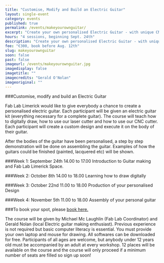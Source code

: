 ```yaml
---
title: "Customise, Modify and Build an Electric Guitar"
layout: single-event
category: events
published: true
permalink: /events/makeyourownguitar/
excerpt: "Create your own personalised Electric Guitar - with unique CNC cut designs and all electronic components included"
hours: "4 sessions, beginning Sept. 24th"
description: "Create your own personalised Electric Guitar - with unique CNC cut designs and all electronic components included"
fee: "€300, book before Aug. 12th"
slug: makeyourownguitar
soon: false
past: false
imageurl: /events/makeyourownguitar.jpg
imagedisplay: false
imagetitle: ""
imagecredits: "Gerald O'Nolan"
imageoriginal: ""
---
```


###Customise, modify and build an Electric Guitar 


Fab Lab Limerick would like to give everybody a chance to create a personalised electric guitar. Each participant will be given an electric guitar kit (everything necessary for a complete guitar). The course will teach how to digitally draw, how to use our laser cutter and how to use our CNC cutter. Each participant will create a custom design and execute it on the body of their guitar. 

After the bodies of the guitar have been personalised, a step by step demonstration will be done on assembling the guitar. Examples of how the guitars could be finished (painted, lacquered etc) will be shown. 

###Week 1: September 24th 14.00 to 17.00
Introduction to Guitar making and Fab Lab Limerick Space.

###Week 2: October 8th 14.00 to 18.00
Learning how to draw digitally

###Week 3: October 22nd 11.00 to 18.00
Production of your personalised Design

###Week 4: November 5th 11.00 to 18.00
Assembly of your personal guitar

###To book your spot, please [book here.](http://fablablimerick.ticketleap.com/customise-modify-build-your-own-electric-guitar/)

The course will be given by Michael Mc Laughlin (Fab Lab Coordinator) and Gerald Nolan (local Electric guitar making enthusiast). Previous experience is not required but basic computer literacy is essential. You must provide your own laptop and mouse for drawing. All softwares can be downloaded for free. Participants of all ages are welcome, but anybody under 12 years old must be accompanied by an adult at every workshop. 12 places will be available on the course and the course will only proceed if a minimum number of seats are filled so sign up soon!
